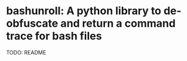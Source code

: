 # bashunroll: A python library to de-obfuscate and return a command trace for bash files

TODO: README 
